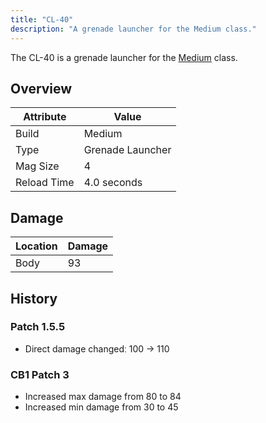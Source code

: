 ```yaml
---
title: "CL-40"
description: "A grenade launcher for the Medium class."
---
```


The CL-40 is a grenade launcher for the [Medium](/classes/medium/) class.

## Overview

| Attribute   | Value            |
| ----------- | ---------------- |
| Build       | Medium           |
| Type        | Grenade Launcher |
| Mag Size    | 4                |
| Reload Time | 4.0 seconds      |

## Damage

| Location | Damage |
| -------- | ------ |
| Body     | 93     |

## History

### Patch 1.5.5

- Direct damage changedː 100 -> 110

### CB1 Patch 3

- Increased max damage from 80 to 84
- Increased min damage from 30 to 45
